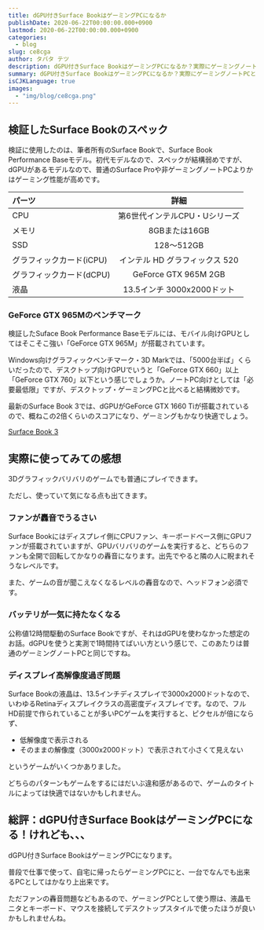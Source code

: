 ```yaml
---
title: dGPU付きSurface BookはゲーミングPCになるか
publishDate: 2020-06-22T00:00:00.000+0900
lastmod: 2020-06-22T00:00:00.000+0900
categories:
  - blog
slug: ce8cga
author: タバタ テツ
description: dGPU付きSurface BookはゲーミングPCになるか？実際にゲーミングノートPCとして使ってみた感想をまとめました。
summary: dGPU付きSurface BookはゲーミングPCになるか？実際にゲーミングノートPCとして使ってみた感想をまとめました。
isCJKLanguage: true
images:
  - "img/blog/ce8cga.png"
---
```


## 検証したSurface Bookのスペック

検証に使用したのは、筆者所有のSurface Bookで、Surface Book Performance Baseモデル。初代モデルなので、スペックが結構弱めですが、dGPUがあるモデルなので、普通のSurface Proや非ゲーミングノートPCよりかはゲーミング性能が高めです。


|パーツ|詳細|
|:---|:---:|
|CPU|第6世代インテルCPU・Uシリーズ|
|メモリ|8GBまたは16GB|
|SSD|128～512GB|
|グラフィックカード(iCPU)|インテル HD グラフィックス 520|
|グラフィックカード(dCPU)|GeForce GTX 965M 2GB|
|液晶|13.5インチ 3000x2000ドット|


### GeForce GTX 965Mのベンチマーク

検証したSuface Book Performance Baseモデルには、モバイル向けGPUとしてはそこそこ強い「GeForce GTX 965M」が搭載されています。

Windows向けグラフィックベンチマーク・3D Markでは、「5000台半ば」くらいだったので、デスクトップ向けGPUでいうと「GeForce GTX 660」以上「GeForce GTX 760」以下という感じでしょうか。ノートPC向けとしては「必要最低限」ですが、デスクトップ・ゲーミングPCと比べると結構微妙です。

最新のSurface Book 3では、dGPUがGeForce GTX 1660 Tiが搭載されているので、概ねこの2倍くらいのスコアになり、ゲーミングもかなり快適でしょう。

[Surface Book 3](https://www.microsoft.com/ja-jp/p/surface-book-3/8xbw9g3z71f1?activetab=pivot:techspecstab)

## 実際に使ってみての感想

3Dグラフィックバリバリのゲームでも普通にプレイできます。

ただし、使っていて気になる点も出てきます。

### ファンが轟音でうるさい

Surface Bookにはディスプレイ側にCPUファン、キーボードベース側にGPUファンが搭載されていますが、GPUバリバリのゲームを実行すると、どちらのファンも全開で回転してかなりの轟音になります。出先でやると隣の人に睨まれそうなレベルです。

また、ゲームの音が聞こえなくなるレベルの轟音なので、ヘッドフォン必須です。

### バッテリが一気に持たなくなる

公称値12時間駆動のSurface Bookですが、それはdGPUを使わなかった想定のお話。dGPUを使うと実測で1時間持てばいい方という感じで、このあたりは普通のゲーミングノートPCと同じですね。

### ディスプレイ高解像度過ぎ問題

Surface Bookの液晶は、13.5インチディスプレイで3000x2000ドットなので、いわゆるRetinaディスプレイクラスの高密度ディスプレイです。なので、フルHD前提で作られていることが多いPCゲームを実行すると、ピクセルが倍にならず、

- 低解像度で表示される
- そのままの解像度（3000x2000ドット）で表示されて小さくて見えない

というゲームがいくつかありました。

どちらのパターンもゲームをするにはだいぶ違和感があるので、ゲームのタイトルによっては快適ではないかもしれません。

## 総評：dGPU付きSurface BookはゲーミングPCになる！けれども、、、

dGPU付きSurface BookはゲーミングPCになります。

普段で仕事で使って、自宅に帰ったらゲーミングPCにと、一台でなんでも出来るPCとしてはかなり上出来です。

ただファンの轟音問題などもあるので、ゲーミングPCとして使う際は、液晶モニタとキーボード、マウスを接続してデスクトップスタイルで使ったほうが良いかもしれませんね。
